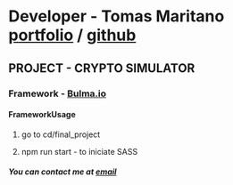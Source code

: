 # Developer - Tomas Maritano [portfolio](https://tomymaritano.com) / [github](https://github.com/craftzcode)

## PROJECT - CRYPTO SIMULATOR

### Framework - [Bulma.io](https://bulma.io)


#### FrameworkUsage

1) go to cd/final_project

2) npm run start - to iniciate SASS


##### You can contact me at [email](tomymaritano@gmail.com)